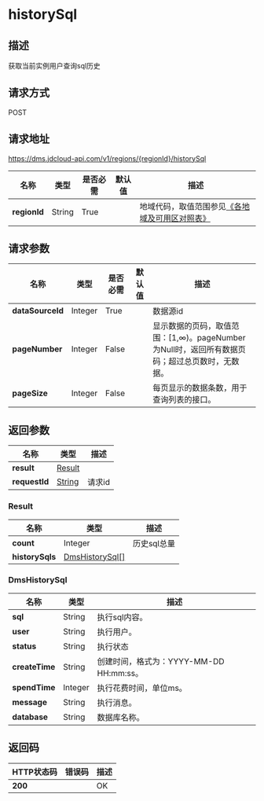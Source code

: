 # historySql


## 描述
获取当前实例用户查询sql历史

## 请求方式
POST

## 请求地址
https://dms.jdcloud-api.com/v1/regions/{regionId}/historySql

|名称|类型|是否必需|默认值|描述|
|---|---|---|---|---|
|**regionId**|String|True| |地域代码，取值范围参见[《各地域及可用区对照表》](../Enum-Definitions/Regions-AZ.md)|

## 请求参数
|名称|类型|是否必需|默认值|描述|
|---|---|---|---|---|
|**dataSourceId**|Integer|True| |数据源id|
|**pageNumber**|Integer|False| |显示数据的页码，取值范围：[1,∞)。pageNumber为Null时，返回所有数据页码；超过总页数时，无数据。|
|**pageSize**|Integer|False| |每页显示的数据条数，用于查询列表的接口。|


## 返回参数
|名称|类型|描述|
|---|---|---|
|**result**|[Result](historysql#result)| |
|**requestId**|[String](historysql#result)|请求id|

### <div id="result">Result</div>
|名称|类型|描述|
|---|---|---|
|**count**|Integer|历史sql总量|
|**historySqls**|[DmsHistorySql[]](historysql#dmshistorysql)| |
### <div id="dmshistorysql">DmsHistorySql</div>
|名称|类型|描述|
|---|---|---|
|**sql**|String|执行sql内容。|
|**user**|String|执行用户。|
|**status**|String|执行状态|
|**createTime**|String|创建时间，格式为：YYYY-MM-DD HH:mm:ss。|
|**spendTime**|Integer|执行花费时间，单位ms。|
|**message**|String|执行消息。|
|**database**|String|数据库名称。|

## 返回码
|HTTP状态码|错误码|描述|
|---|---|---|
|**200**||OK|
